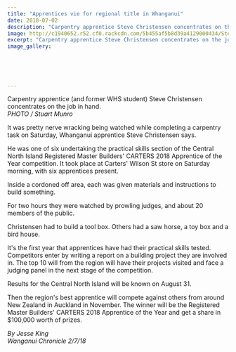 ```yaml
---
title: "Apprentices vie for regional title in Whanganui"
date: 2018-07-02
description: "Carpentry apprentice Steve Christensen concentrates on the job in hand..."
image: http://c1940652.r52.cf0.rackcdn.com/5b455af5b8d39a4129000434/Steve-Christensen-ex-Chron-2-july.jpg
excerpt: "Carpentry apprentice Steve Christensen concentrates on the job in hand."
image_gallery:
    
    
    
    
    
---
```


<p><span>Carpentry apprentice (and former WHS student) Steve Christensen concentrates on the job in hand. <br /><em>PHOTO / Stuart Munro</em></span></p>
<p class="element element-paragraph">It was pretty nerve wracking being watched while completing a carpentry task on Saturday, Whanganui apprentice Steve Christensen says.</p>
<p class="element element-paragraph">He was one of six undertaking the practical skills section of the Central North Island Registered Master Builders' CARTERS 2018 Apprentice of the Year competition. It took place at Carters' Wilson St store on Saturday morning, with six apprentices present.</p>
<p class="element element-paragraph">Inside a cordoned off area, each was given materials and instructions to build something.</p>
<p class="element element-paragraph">For two hours they were watched by prowling judges, and about 20 members of the public.</p>
<p class="element element-paragraph">Christensen had to build a tool box. Others had a saw horse, a toy box and a bird house.</p>
<p class="element element-paragraph">It's the first year that apprentices have had their practical skills tested. Competitors enter by writing a report on a building project they are involved in. The top 10 will from the region will have their projects visited and face a judging panel in the next stage of the competition.</p>
<p class="element element-paragraph">Results for the Central North Island will be known on August 31.</p>
<p class="element element-paragraph">Then the region's best apprentice will compete against others from around New Zealand in Auckland in November. The winner will be the Registered Master Builders' CARTERS 2018 Apprentice of the Year and get a share in $100,000 worth of prizes.</p>
<p><em>By Jesse King</em><br /><em>Wanganui Chronicle 2/7/18</em></p>

